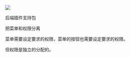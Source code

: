 [![](https://jitpack.io/v/Levin-Li/service-support.svg)](https://jitpack.io/#Levin-Li/service-support)


后端插件支持包


把菜单和权限分离

菜单需要设定要求的权限，菜单的按钮也需要设定要求的权限。

但权限是独立的分配的。



   
   